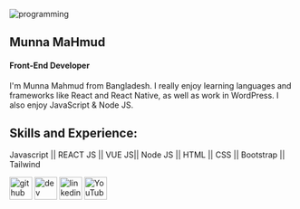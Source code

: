 ![programming](https://user-images.githubusercontent.com/81243579/129124612-f7bb04f0-61d3-431e-bf99-466d81e960f6.gif)

## Munna MaHmud
#### Front-End Developer

I'm Munna Mahmud from Bangladesh. I really enjoy learning languages and frameworks like React and React Native, as well as work in WordPress. I also enjoy JavaScript & Node JS. 

## Skills and Experience:
Javascript || REACT JS || VUE JS|| Node JS || HTML || CSS || Bootstrap || Tailwind



[<img src='https://cdn.jsdelivr.net/npm/simple-icons@3.0.1/icons/github.svg' alt='github' height='40'>](https://github.com/Munna222)  [<img src='https://cdn.jsdelivr.net/npm/simple-icons@3.0.1/icons/dev-dot-to.svg' alt='dev' height='40'>](https://dev.to/Munna222)  [<img src='https://cdn.jsdelivr.net/npm/simple-icons@3.0.1/icons/linkedin.svg' alt='linkedin' height='40'>](https://www.linkedin.com/in/linkedin.com/in/munna-mahmud-ba3371211/)  [<img src='https://cdn.jsdelivr.net/npm/simple-icons@3.0.1/icons/youtube.svg' alt='YouTube' height='40'>](https://www.youtube.com/channel/Weekly_Munna)  


